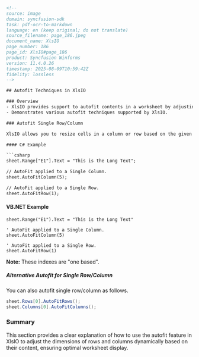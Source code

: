 ```html
<!-- 
source: image
domain: syncfusion-sdk
task: pdf-ocr-to-markdown
language: en (keep original; do not translate)
source_filename: page_186.jpeg
document_name: XlsIO
page_number: 186
page_id: XlsIO#page_186
product: Syncfusion Winforms
version: 11.4.0.26
timestamp: 2025-08-09T10:59:42Z
fidelity: lossless
-->

## Autofit Techniques in XlsIO

### Overview
- XlsIO provides support to autofit contents in a worksheet by adjusting the size of cells, ranges, columns, or rows.
- Demonstrates various autofit techniques supported by XlsIO.

### Autofit Single Row/Column

XlsIO allows you to resize cells in a column or row based on the given row/column index. The following code example illustrates autofitting a single row or column.

#### C# Example

```csharp
sheet.Range["E1"].Text = "This is the Long Text";

// AutoFit applied to a Single Column.
sheet.AutoFitColumn(5);

// AutoFit applied to a Single Row.
sheet.AutoFitRow(1);
```

#### VB.NET Example

```vb.net
sheet.Range("E1").Text = "This is the Long Text"

' AutoFit applied to a Single Column.
sheet.AutoFitColumn(5)

' AutoFit applied to a Single Row.
sheet.AutoFitRow(1)
```

**Note:** These indexes are "one based".

##### Alternative Autofit for Single Row/Column

You can also autofit single row/column as follows.

```csharp
sheet.Rows[0].AutoFitRows();
sheet.Columns[0].AutoFitColumns();
```

### Summary

This section provides a clear explanation of how to use the autofit feature in XlsIO to adjust the dimensions of rows and columns dynamically based on their content, ensuring optimal worksheet display.

<!-- tags: [xlsio, worksheet, autofit, cells, rows, columns] keywords: [AutoFit, C#, VB.NET, XlsIO, cell size, worksheet formatting] -->
```